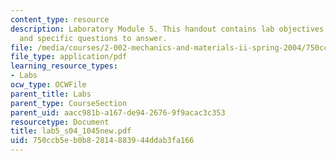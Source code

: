 ```yaml
---
content_type: resource
description: Laboratory Module 5. This handout contains lab objectives, notes, tasks,
  and specific questions to answer.
file: /media/courses/2-002-mechanics-and-materials-ii-spring-2004/750ccb5eb0b82814883944ddab3fa166_lab5_s04_1045new.pdf
file_type: application/pdf
learning_resource_types:
- Labs
ocw_type: OCWFile
parent_title: Labs
parent_type: CourseSection
parent_uid: aacc981b-a167-de94-2676-9f9acac3c353
resourcetype: Document
title: lab5_s04_1045new.pdf
uid: 750ccb5e-b0b8-2814-8839-44ddab3fa166
---
```

